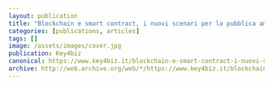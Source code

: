 ```yaml
---
layout: publication
title: "Blockchain e smart contract, i nuovi scenari per la pubblica amministrazione"
categories: [publications, articles]
tags: []
image: /assets/images/cover.jpg
publication: Key4biz
canonical: https://www.key4biz.it/blockchain-e-smart-contract-i-nuovi-scenari-per-la-pubblica-amministrazione/250198/ 
archive: http://web.archive.org/web/*/https://www.key4biz.it/blockchain-e-smart-contract-i-nuovi-scenari-per-la-pubblica-amministrazione/250198/
---
```

